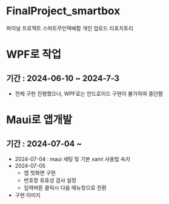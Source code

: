 # FinalProject_smartbox
파이널 프로젝트 스마트무인택배함 개인 업로드 리포지토리

# WPF로 작업
## 기간 : 2024-06-10 ~ 2024-7-3
- 전체 구현 진행했으나, WPF로는 안드로이드 구현이 불가하여 중단함 

# Maui로 앱개발 
## 기간 : 2024-07-04 ~
- 2024-07-04 : maui 세팅 및 기본 xaml 사용법 숙지
- 2024-07-05
  - 앱 첫화면 구현 
  - 번호창 유효성 검사 설정
  - 입력버튼 클릭시 다음 메뉴창으로 전환
- 구현 이미지

